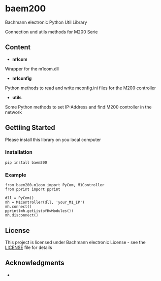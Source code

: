 # baem200

Bachmann electronic Python Util Library

Connection und utils methods for M200 Serie

## Content

* **m1com**

Wrapper for the m1com.dll

* **m1config**

Python methods to read and write mconfig.ini files for the M200 controller

* **utils**

Some Python methods to set IP-Address and find M200 controller in the network

## Gettiing Started

Please install this library on you local computer

### Installation

```
pip install baem200
```

### Example

```
from baem200.m1com import PyCom, M1Controller
from pprint import pprint

dll = PyCom()
mh = M1Controller(dll, 'your_M1_IP')
mh.connect()
pprint(mh.getListofHwModules())
mh.disconnect()
```

## License

This project is licensed under Bachmann electronic License - see the [LICENSE](LICENSE) file for details

## Acknowledgments

* 
